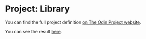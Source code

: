 # Project: Library

You can find the full project definition [on The Odin Project website](https://www.theodinproject.com/lessons/node-path-javascript-library).

You can see the result [here](https://nabiu256.github.io/odin-projects/library/index.html).
